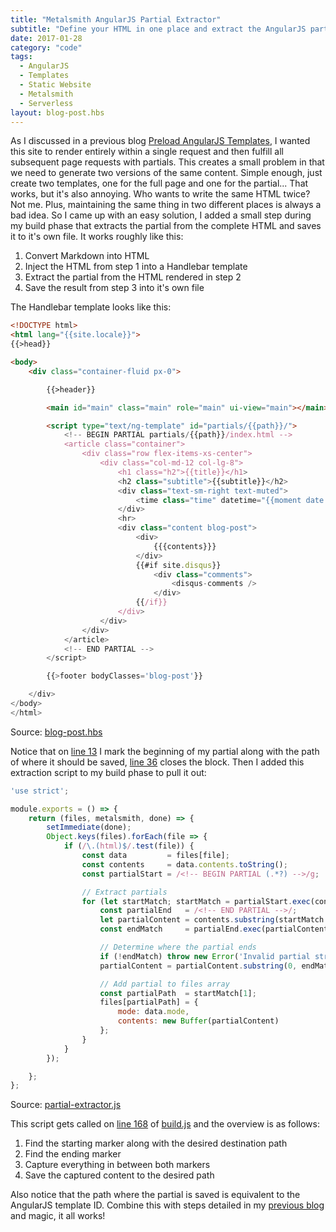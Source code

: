 ```yaml
---
title: "Metalsmith AngularJS Partial Extractor"
subtitle: "Define your HTML in one place and extract the AngularJS partials later"
date: 2017-01-28
category: "code"
tags:
  - AngularJS
  - Templates
  - Static Website
  - Metalsmith
  - Serverless
layout: blog-post.hbs
---
```


As I discussed in a previous blog [Preload AngularJS Templates](/blog/angular-ui-router-template-preload/), I wanted this site to render entirely within a single request and then fulfill all subsequent page requests with partials. This creates a small problem in that we need to generate two versions of the same content. Simple enough, just create two templates, one for the full page and one for the partial... That works, but it's also annoying. Who wants to write the same HTML twice? Not me. Plus, maintaining the same thing in two different places is always a bad idea. So I came up with an easy solution, I added a small step during my build phase that extracts the partial from the complete HTML and saves it to it's own file. It works roughly like this:

1. Convert Markdown into HTML
2. Inject the HTML from step 1 into a Handlebar template
3. Extract the partial from the HTML rendered in step 2
4. Save the result from step 3 into it's own file

The Handlebar template looks like this:

```html
<!DOCTYPE html>
<html lang="{{site.locale}}">
{{>head}}

<body>
	<div class="container-fluid px-0">

		{{>header}}

		<main id="main" class="main" role="main" ui-view="main"></main>

		<script type="text/ng-template" id="partials/{{path}}/">
			<!-- BEGIN PARTIAL partials/{{path}}/index.html -->
			<article class="container">
				<div class="row flex-items-xs-center">
					<div class="col-md-12 col-lg-8">
						<h1 class="h2">{{title}}</h1>
						<h2 class="subtitle">{{subtitle}}</h2>
						<div class="text-sm-right text-muted">
							<time class="time" datetime="{{moment date "YYYY-MM-DD"}}">{{moment date "MMM Do YYYY"}}</time>
						</div>
						<hr>
						<div class="content blog-post">
							<div>
								{{{contents}}}
							</div>
							{{#if site.disqus}}
								<div class="comments">
									<disqus-comments />
								</div>
							{{/if}}
						</div>
					</div>
				</div>
			</article>
			<!-- END PARTIAL -->
		</script>

		{{>footer bodyClasses='blog-post'}}

	</div>
</body>
</html>
```
Source: [blog-post.hbs](https://github.com/ReedD/dadoune.com/blob/1b4a8a741c395a418ca83cb520f8413e62477ab1/src/layouts/blog-post.hbs)

Notice that on [line 13](https://github.com/ReedD/dadoune.com/blob/1b4a8a741c395a418ca83cb520f8413e62477ab1/src/layouts/blog-post.hbs#L13) I mark the beginning of my partial along with the path of where it should be saved, [line 36](https://github.com/ReedD/dadoune.com/blob/1b4a8a741c395a418ca83cb520f8413e62477ab1/src/layouts/blog-post.hbs#L36) closes the block. Then I added this extraction script to my build phase to pull it out:

```javascript
'use strict';

module.exports = () => {
	return (files, metalsmith, done) => {
		setImmediate(done);
		Object.keys(files).forEach(file => {
			if (/\.(html)$/.test(file)) {
				const data         = files[file];
				const contents     = data.contents.toString();
				const partialStart = /<!-- BEGIN PARTIAL (.*?) -->/g;

				// Extract partials
				for (let startMatch; startMatch = partialStart.exec(contents);) {
					const partialEnd   = /<!-- END PARTIAL -->/;
					let partialContent = contents.substring(startMatch.index + startMatch[0].length);
					const endMatch     = partialEnd.exec(partialContent);

					// Determine where the partial ends
					if (!endMatch) throw new Error('Invalid partial structure, missing end tag.');
					partialContent = partialContent.substring(0, endMatch.index);

					// Add partial to files array
					const partialPath  = startMatch[1];
					files[partialPath] = {
						mode: data.mode,
						contents: new Buffer(partialContent)
					};
				}
			}
		});

	};
};
```
Source: [partial-extractor.js](https://github.com/ReedD/dadoune.com/blob/1b4a8a741c395a418ca83cb520f8413e62477ab1/scripts/plugins/partial-extractor.js)

This script gets called on [line 168](https://github.com/ReedD/dadoune.com/blob/1b4a8a741c395a418ca83cb520f8413e62477ab1/build.js#L168) of [build.js](https://github.com/ReedD/dadoune.com/blob/1b4a8a741c395a418ca83cb520f8413e62477ab1/build.js) and the overview is as follows:

1. Find the starting marker along with the desired destination path
2. Find the ending marker
3. Capture everything in between both markers
4. Save the captured content to the desired path

Also notice that the path where the partial is saved is equivalent to the AngularJS template ID. Combine this with steps detailed in my [previous blog](/blog/angular-ui-router-template-preload/) and magic, it all works!
